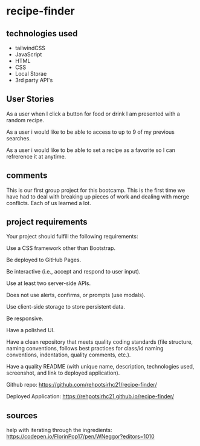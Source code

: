 # recipe-finder

## technologies used
- tailwindCSS
- JavaScript
- HTML
- CSS
- Local Storae
- 3rd party API's 
## User Stories
As a user when I click a button for food or drink I am presented with a random recipe. 

As a user i would like to be able to access to up to 9 of my previous searches.

As a user i would like to be able to set a recipe as a favorite so I can refrerence it at anytime. 

## comments
This is our first group project for this bootcamp. This is the first time we have had to deal with breaking up pieces of work and dealing with merge conflicts. Each of us learned a lot.

## project requirements 
Your project should fulfill the following requirements:

Use a CSS framework other than Bootstrap.

Be deployed to GitHub Pages.

Be interactive (i.e., accept and respond to user input).

Use at least two server-side APIs.

Does not use alerts, confirms, or prompts (use modals).

Use client-side storage to store persistent data.

Be responsive.

Have a polished UI.

Have a clean repository that meets quality coding standards (file structure, naming conventions, follows best practices for class/id naming conventions, indentation, quality comments, etc.).

Have a quality README (with unique name, description, technologies used, screenshot, and link to deployed application).


Github repo: https://github.com/rehpotsirhc21/recipe-finder/

Deployed Application: https://rehpotsirhc21.github.io/recipe-finder/


## sources 
help with iterating through the ingredients: https://codepen.io/FlorinPop17/pen/WNeggor?editors=1010

